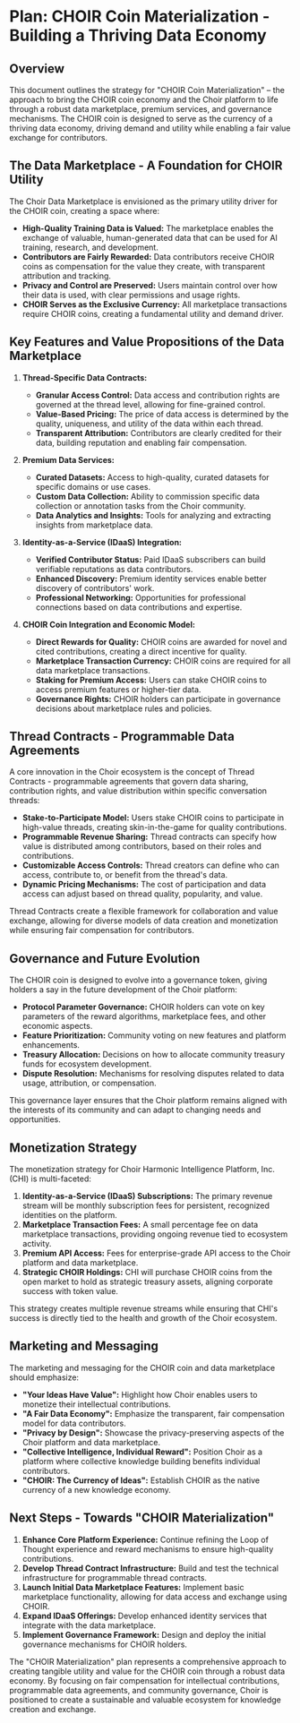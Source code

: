 # Plan: CHOIR Coin Materialization - Building a Thriving Data Economy

## Overview

This document outlines the strategy for "CHOIR Coin Materialization" – the approach to bring the CHOIR coin economy and the Choir platform to life through a robust data marketplace, premium services, and governance mechanisms. The CHOIR coin is designed to serve as the currency of a thriving data economy, driving demand and utility while enabling a fair value exchange for contributors.

## The Data Marketplace - A Foundation for CHOIR Utility

The Choir Data Marketplace is envisioned as the primary utility driver for the CHOIR coin, creating a space where:

*   **High-Quality Training Data is Valued:** The marketplace enables the exchange of valuable, human-generated data that can be used for AI training, research, and development.
*   **Contributors are Fairly Rewarded:** Data contributors receive CHOIR coins as compensation for the value they create, with transparent attribution and tracking.
*   **Privacy and Control are Preserved:** Users maintain control over how their data is used, with clear permissions and usage rights.
*   **CHOIR Serves as the Exclusive Currency:** All marketplace transactions require CHOIR coins, creating a fundamental utility and demand driver.

## Key Features and Value Propositions of the Data Marketplace

1.  **Thread-Specific Data Contracts:**
    *   **Granular Access Control:** Data access and contribution rights are governed at the thread level, allowing for fine-grained control.
    *   **Value-Based Pricing:** The price of data access is determined by the quality, uniqueness, and utility of the data within each thread.
    *   **Transparent Attribution:** Contributors are clearly credited for their data, building reputation and enabling fair compensation.

2.  **Premium Data Services:**
    *   **Curated Datasets:** Access to high-quality, curated datasets for specific domains or use cases.
    *   **Custom Data Collection:** Ability to commission specific data collection or annotation tasks from the Choir community.
    *   **Data Analytics and Insights:** Tools for analyzing and extracting insights from marketplace data.

3.  **Identity-as-a-Service (IDaaS) Integration:**
    *   **Verified Contributor Status:** Paid IDaaS subscribers can build verifiable reputations as data contributors.
    *   **Enhanced Discovery:** Premium identity services enable better discovery of contributors' work.
    *   **Professional Networking:** Opportunities for professional connections based on data contributions and expertise.

4.  **CHOIR Coin Integration and Economic Model:**
    *   **Direct Rewards for Quality:** CHOIR coins are awarded for novel and cited contributions, creating a direct incentive for quality.
    *   **Marketplace Transaction Currency:** CHOIR coins are required for all data marketplace transactions.
    *   **Staking for Premium Access:** Users can stake CHOIR coins to access premium features or higher-tier data.
    *   **Governance Rights:** CHOIR holders can participate in governance decisions about marketplace rules and policies.

## Thread Contracts - Programmable Data Agreements

A core innovation in the Choir ecosystem is the concept of Thread Contracts - programmable agreements that govern data sharing, contribution rights, and value distribution within specific conversation threads:

*   **Stake-to-Participate Model:** Users stake CHOIR coins to participate in high-value threads, creating skin-in-the-game for quality contributions.
*   **Programmable Revenue Sharing:** Thread contracts can specify how value is distributed among contributors, based on their roles and contributions.
*   **Customizable Access Controls:** Thread creators can define who can access, contribute to, or benefit from the thread's data.
*   **Dynamic Pricing Mechanisms:** The cost of participation and data access can adjust based on thread quality, popularity, and value.

Thread Contracts create a flexible framework for collaboration and value exchange, allowing for diverse models of data creation and monetization while ensuring fair compensation for contributors.

## Governance and Future Evolution

The CHOIR coin is designed to evolve into a governance token, giving holders a say in the future development of the Choir platform:

*   **Protocol Parameter Governance:** CHOIR holders can vote on key parameters of the reward algorithms, marketplace fees, and other economic aspects.
*   **Feature Prioritization:** Community voting on new features and platform enhancements.
*   **Treasury Allocation:** Decisions on how to allocate community treasury funds for ecosystem development.
*   **Dispute Resolution:** Mechanisms for resolving disputes related to data usage, attribution, or compensation.

This governance layer ensures that the Choir platform remains aligned with the interests of its community and can adapt to changing needs and opportunities.

## Monetization Strategy

The monetization strategy for Choir Harmonic Intelligence Platform, Inc. (CHI) is multi-faceted:

1.  **Identity-as-a-Service (IDaaS) Subscriptions:** The primary revenue stream will be monthly subscription fees for persistent, recognized identities on the platform.
2.  **Marketplace Transaction Fees:** A small percentage fee on data marketplace transactions, providing ongoing revenue tied to ecosystem activity.
3.  **Premium API Access:** Fees for enterprise-grade API access to the Choir platform and data marketplace.
4.  **Strategic CHOIR Holdings:** CHI will purchase CHOIR coins from the open market to hold as strategic treasury assets, aligning corporate success with token value.

This strategy creates multiple revenue streams while ensuring that CHI's success is directly tied to the health and growth of the Choir ecosystem.

## Marketing and Messaging

The marketing and messaging for the CHOIR coin and data marketplace should emphasize:

*   **"Your Ideas Have Value":** Highlight how Choir enables users to monetize their intellectual contributions.
*   **"A Fair Data Economy":** Emphasize the transparent, fair compensation model for data contributors.
*   **"Privacy by Design":** Showcase the privacy-preserving aspects of the Choir platform and data marketplace.
*   **"Collective Intelligence, Individual Reward":** Position Choir as a platform where collective knowledge building benefits individual contributors.
*   **"CHOIR: The Currency of Ideas":** Establish CHOIR as the native currency of a new knowledge economy.

## Next Steps - Towards "CHOIR Materialization"

1.  **Enhance Core Platform Experience:** Continue refining the Loop of Thought experience and reward mechanisms to ensure high-quality contributions.
2.  **Develop Thread Contract Infrastructure:** Build and test the technical infrastructure for programmable thread contracts.
3.  **Launch Initial Data Marketplace Features:** Implement basic marketplace functionality, allowing for data access and exchange using CHOIR.
4.  **Expand IDaaS Offerings:** Develop enhanced identity services that integrate with the data marketplace.
5.  **Implement Governance Framework:** Design and deploy the initial governance mechanisms for CHOIR holders.

The "CHOIR Materialization" plan represents a comprehensive approach to creating tangible utility and value for the CHOIR coin through a robust data economy. By focusing on fair compensation for intellectual contributions, programmable data agreements, and community governance, Choir is positioned to create a sustainable and valuable ecosystem for knowledge creation and exchange.
